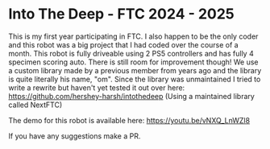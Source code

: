 # Into The Deep - FTC 2024 - 2025
This is my first year participating in FTC. I also happen to be the only coder and this robot was a big project that I had coded over the course of a month. This robot is fully driveable using 2 PS5 controllers and has fully 4 specimen scoring auto. There is still room for improvement though! We use a custom library made by a previous member from years ago and the library is quite literally his name, "om". Since the library was unmaintained I tried to write a rewrite but haven't yet tested it out over here: https://github.com/hershey-harsh/intothedeep (Using a maintained library called NextFTC)

The demo for this robot is available here: https://youtu.be/vNXQ_LnWZl8

If you have any suggestions make a PR.
